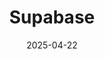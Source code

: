 ---  
layout: startup_page  
title: "Supabase"  
id: "supabase.com"  
permalink: "/supabasesupabase.com04222025/"  
website: "https://supabase.com/"  
funding_round: "Series D"  
funding_amount: "$200M"  
investors: "Accel, Coatue, Y Combinator, Craft Ventures, Felicis"  
about: "Supabase offers an open-source alternative to Firebase, providing an open-source SQL database (Postgres) combined with other enterprise-grade open-source tools for features like authentication, auto-generated APIs, file storage, and a vector toolkit. It's become a popular backend for AI apps and other applications, simplifying database management for developers."  
markets: "Database, AI, Open Source, IT Services and IT Consulting, CloudTech & DevOps, SaaS"  
hq: "San Francisco, California, United States"  
founded_year: "2020"  
linkedin: "https://www.linkedin.com/company/supabase"  
twitter: "https://twitter.com/supabase"  
instagram: ""  
facebook: "https://www.facebook.com/supabaseDev"  
crunchbase: "https://www.crunchbase.com/organization/supabase?utm_source=linkedin&utm_medium=referral&utm_campaign=linkedin_companies&utm_content=profile_cta_anon&trk=funding_crunchbase"  
pitchbook: "https://pitchbook.com/profiles/company/437773-51"  

date_display: "22-Apr-2025"  
date: "2025-04-22"

# SEO Optimization  
meta_title: "Supabase - Series D Funding ($200M)"  
meta_description: "Supabase, Supabase offers an open-source alternative to Firebase, providing an open-source SQL database (Postgres) combined with other enterprise-grade open-sou..."  
meta_keywords: "Supabase, Database, AI, Open Source, IT Services and IT Consulting, CloudTech & DevOps, SaaS, Series D funding"  
canonical_url: "https://startup.projectstartups.com/supabasesupabase.com04222025/"  
---
